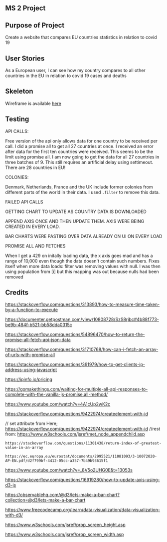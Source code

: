 ## MS 2 Project

## Purpose of Project

Create a website that compares EU countries statistics in relation to covid 19

## User Stories

As a European user, I can see how my country compares to all other countries in the EU in relation to covid 19 cases and deaths

## Skeleton

Wireframe is available [here](./docs/wireframe.png)

## Testing

API CALLS:

Free version of the api only allows data for one country to be received per call. I did a promise all to get all 27 countries at once. I received an error after data for the first ten countries were received. This seems to be the limit using promise all. I am now going to get the data for all 27 countries in three batches of 9. This still requires an artificial delay using settimeout. There are 28 countries in EU!

COLONIES:

Denmark, Netherlands, France and the UK include former colonies from different parts of the world in their data. I used `.filter` to remove this data.

FAILED API CALLS

GETTING CHART TO UPDATE AS COUNTRY DATA IS DOWNLOADED

APPEND AXIS ONCE AND THEN UPDATE THEM. AXIS WERE BEING CREATED IN EVERY LOAD.

BAR CHARTS WERE PASTING OVER DATA ALREADY ON UI ON EVERY LOAD


PROMISE ALL AND FETCHES


When I get a 429 on initally loading data, the x axis goes mad and has a range of 10,000 even though the data doesn't contain such numbers. Fixes itself when more data loads: filter was removing values with null. I was then using population from [i] but this mapping was out because nulls had been removed

## Credits

https://stackoverflow.com/questions/313893/how-to-measure-time-taken-by-a-function-to-execute

https://documenter.getpostman.com/view/10808728/SzS8rjbc#4b88f773-be9b-484f-b521-bb58dda0315c

https://stackoverflow.com/questions/54896470/how-to-return-the-promise-all-fetch-api-json-data

https://stackoverflow.com/questions/31710768/how-can-i-fetch-an-array-of-urls-with-promise-all

https://stackoverflow.com/questions/391979/how-to-get-clients-ip-address-using-javascript

https://ipinfo.io/pricing

https://gomakethings.com/waiting-for-multiple-all-api-responses-to-complete-with-the-vanilla-js-promise.all-method/

https://www.youtube.com/watch?v=4A1cUp2wK2c

https://stackoverflow.com/questions/9422974/createelement-with-id

  // set attribute from Here; https://stackoverflow.com/questions/9422974/createelement-with-id
    //rest from: https://www.w3schools.com/jsref/met_node_appendchild.asp

    https://stackoverflow.com/questions/11301438/return-index-of-greatest-value-in-an-array

    https://ec.europa.eu/eurostat/documents/2995521/11081093/3-10072020-AP-EN.pdf/d2f799bf-4412-05cc-a357-7b49b93615f1

https://www.youtube.com/watch?v=_8V5o2UHG0E&t=13053s

https://stackoverflow.com/questions/16919280/how-to-update-axis-using-d3-js

https://observablehq.com/@d3/lets-make-a-bar-chart?collection=@d3/lets-make-a-bar-chart

https://www.freecodecamp.org/learn/data-visualization/data-visualization-with-d3/

 https://www.w3schools.com/jsref/prop_screen_height.asp

 https://www.w3schools.com/jsref/prop_screen_width.asp
